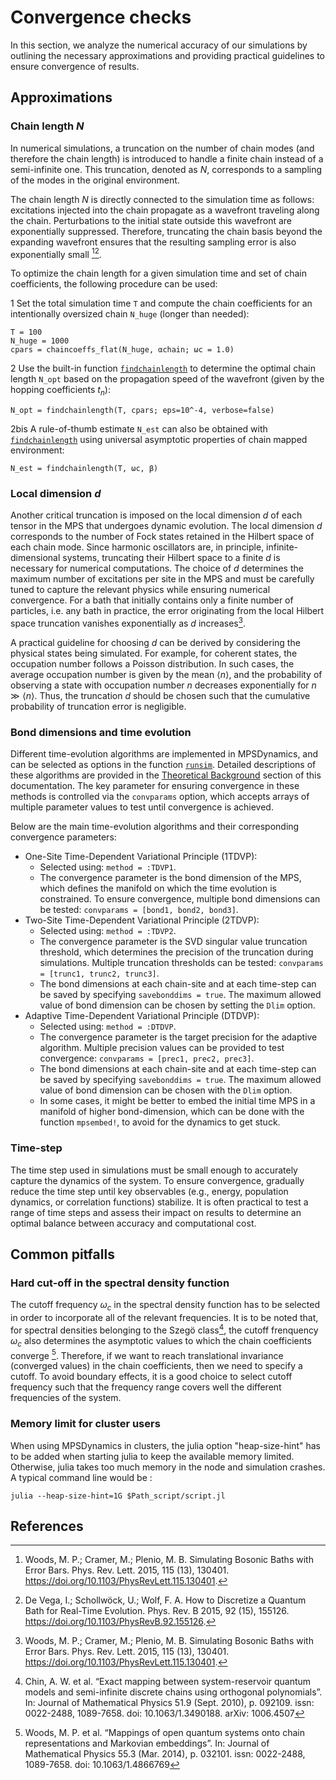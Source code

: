 # Convergence checks

In this section, we analyze the numerical accuracy of our simulations by outlining the necessary approximations and providing practical guidelines to ensure convergence of results.

## Approximations

### Chain length $N$
In numerical simulations, a truncation on the number of chain modes (and therefore the chain length) is introduced to handle a finite chain instead of a semi-infinite one. This truncation, denoted as $N$, corresponds to a sampling of the modes in the original environment.

The chain length $N$ is directly connected to the simulation time as follows: excitations injected into the chain propagate as a wavefront traveling along the chain. Perturbations to the initial state outside this wavefront are exponentially suppressed. Therefore, truncating the chain basis beyond the expanding wavefront ensures that the resulting sampling error is also exponentially small  [^woods_simulating_2015][^DeVega_howto_2015].

To optimize the chain length for a given simulation time and set of chain coefficients, the following procedure can be used:

1 Set the total simulation time `T` and compute the chain coefficients for an intentionally oversized chain `N_huge` (longer than needed):
```
T = 100 
N_huge = 1000
cpars = chaincoeffs_flat(N_huge, αchain; ωc = 1.0)
```
2 Use the built-in function [`findchainlength`](@ref) to determine the optimal chain length `N_opt` based on the propagation speed of the wavefront (given by the hopping coefficients $t_n$):
```
N_opt = findchainlength(T, cpars; eps=10^-4, verbose=false)
```
2bis A rule-of-thumb estimate `N_est` can also be obtained with [`findchainlength`](@ref) using universal asymptotic properties of chain mapped environment:
```
N_est = findchainlength(T, ωc, β)
```

### Local dimension $d$
Another critical truncation is imposed on the local dimension $d$ of each tensor in the MPS that undergoes dynamic evolution. The local dimension $d$ corresponds to the number of Fock states retained in the Hilbert space of each chain mode. Since harmonic oscillators are, in principle, infinite-dimensional systems, truncating their Hilbert space to a finite $d$ is necessary for numerical computations. The choice of $d$ determines the maximum number of excitations per site in the MPS and must be carefully tuned to capture the relevant physics while ensuring numerical convergence.
For a bath that initially contains only a finite number of particles, i.e. any bath in practice, the error originating from the local Hilbert space truncation vanishes exponentially as $d$ increases[^woods_simulating_2015]. 

A practical guideline for choosing $d$ can be derived by considering the physical states being simulated. For example, for coherent states, the occupation number follows a Poisson distribution. In such cases, the average occupation number is given by the mean $\langle n \rangle$, and the probability of observing a state with occupation number $n$ decreases exponentially for $n \gg \langle n \rangle$. Thus, the truncation $d$ should be chosen such that the cumulative probability of truncation error is negligible.

### Bond dimensions and time evolution
Different time-evolution algorithms are implemented in MPSDynamics, and can be selected as options in the function [`runsim`](@ref). Detailed descriptions of these algorithms are provided in the [Theoretical Background](@ref) section of this documentation. The key parameter for ensuring convergence in these methods is controlled via the `convparams` option, which accepts arrays of multiple parameter values to test until convergence is achieved.

Below are the main time-evolution algorithms and their corresponding convergence parameters:
- One-Site Time-Dependent Variational Principle (1TDVP):
  - Selected using: `method = :TDVP1`.
  - The convergence parameter is the bond dimension of the MPS, which defines the manifold on which the time evolution is constrained. To ensure convergence, multiple bond dimensions can be tested: `convparams = [bond1, bond2, bond3]`.
- Two-Site Time-Dependent Variational Principle (2TDVP):
  - Selected using: `method = :TDVP2`.
  - The convergence parameter is the SVD singular value truncation threshold, which determines the precision of the truncation during simulations. Multiple truncation thresholds can be tested: `convparams = [trunc1, trunc2, trunc3]`.
  - The bond dimensions at each chain-site and at each time-step can be saved by specifying `savebonddims = true`. The maximum allowed value of bond dimension can be chosen by setting the `Dlim` option.
- Adaptive Time-Dependent Variational Principle (DTDVP):
  - Selected using: `method = :DTDVP`.
  - The convergence parameter is the target precision for the adaptive algorithm. Multiple precision values can be provided to test convergence: `convparams = [prec1, prec2, prec3]`.
  - The bond dimensions at each chain-site and at each time-step can be saved by specifying `savebonddims = true`. The maximum allowed value of bond dimension can be chosen with the `Dlim` option.
  - In some cases, it might be better to embed the initial time MPS in a manifold of higher bond-dimension, which can be done with the function `mpsembed!`, to avoid for the dynamics to get stuck.
 
### Time-step 
The time step used in simulations must be small enough to accurately capture the dynamics of the system. To ensure convergence, gradually reduce the time step until key observables (e.g., energy, population dynamics, or correlation functions) stabilize. It is often practical to test a range of time steps and assess their impact on results to determine an optimal balance between accuracy and computational cost.

## Common pitfalls

### Hard cut-off in the spectral density function
The cutoff frequency $\omega_c$ in the spectral density function has to be selected in order to incorporate all of the relevant frequencies. It is to be noted that, for spectral densities belonging to the Szegö class[^chin_exact_2010], the cutoff frenquency $\omega_c$ also determines the asymptotic values to which the chain coefficients converge [^woods_mappings_2014]. Therefore, if we want to reach translational invariance (converged values) in the chain coefficients, then we need to specify a cutoff. To avoid boundary effects, it is a good choice to select cutoff frequency such that the frequency range covers well the different frequencies of the system.

### Memory limit for cluster users
When using MPSDynamics in clusters, the julia option "heap-size-hint"  has to be added when starting julia to keep the available memory limited. Otherwise, julia takes too much memory in the node and simulation crashes. A typical command line would be :
```
julia --heap-size-hint=1G $Path_script/script.jl 
```

## References
[^woods_simulating_2015]: Woods, M. P.; Cramer, M.; Plenio, M. B. Simulating Bosonic Baths with Error Bars. Phys. Rev. Lett. 2015, 115 (13), 130401. https://doi.org/10.1103/PhysRevLett.115.130401.
[^DeVega_howto_2015]: De Vega, I.; Schollwöck, U.; Wolf, F. A. How to Discretize a Quantum Bath for Real-Time Evolution. Phys. Rev. B 2015, 92 (15), 155126. https://doi.org/10.1103/PhysRevB.92.155126.
[^woods_mappings_2014]: Woods,  M. P. et al. “Mappings of open quantum systems onto chain representations and Markovian embeddings”. In: Journal of Mathematical Physics 55.3 (Mar. 2014), p. 032101. issn: 0022-2488, 1089-7658. doi: 10.1063/1.4866769
[^chin_exact_2010]: Chin, A. W.  et al. “Exact mapping between system-reservoir quantum models and semi-infinite discrete chains using orthogonal polynomials”. In: Journal of Mathematical Physics 51.9 (Sept. 2010), p. 092109. issn: 0022-2488, 1089-7658. doi: 10.1063/1.3490188. arXiv: 1006.4507
